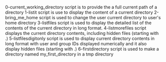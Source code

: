 0-current_working_directory script is to provide the a full current path of a directory
1-listit script is use to display the content of a current directory
2-bring_me_home script is used to change the user current directory to user's home directory
3-listfiles script is used to display the detailed list of the contents of the current directory in long format.
4-listmorefiles script displays the  current directory contents, including hidden files (starting with .)
5-listfilesdigitonly script is used to display current directory contents in long format with user and group IDs displayed numerically and it also display hidden files (starting with .)
6-firstdirectory script is used to make a directory named my_first_directory in a tmp directory

